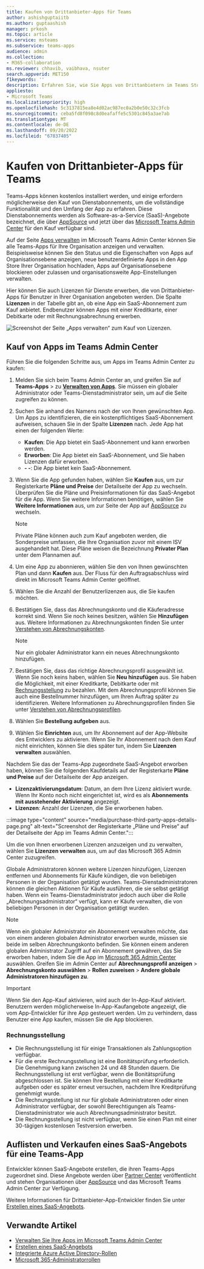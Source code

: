 ```yaml
---
title: Kaufen von Drittanbieter-Apps für Teams
author: ashishguptaiitb
ms.author: guptaashish
manager: prkosh
ms.topic: article
ms.service: msteams
ms.subservice: teams-apps
audience: admin
ms.collection:
- M365-collaboration
ms.reviewer: chhavib, vaibhava, nsuter
search.appverid: MET150
f1keywords: ''
description: Erfahren Sie, wie Sie Apps von Drittanbietern im Teams Store mithilfe einer Kreditkarte, einer Debitkarte oder per Rechnungsstellung kaufen können.
appliesto:
- Microsoft Teams
ms.localizationpriority: high
ms.openlocfilehash: 5c3137815ea8e4d02ac987ec0a2b0e50c32c3fcb
ms.sourcegitcommit: ceba5fd8f098c8d0eafaffe5c5301c845a3ae7ab
ms.translationtype: MT
ms.contentlocale: de-DE
ms.lasthandoff: 09/20/2022
ms.locfileid: "67837405"
---
```

# <a name="purchase-third-party-apps-for-teams"></a>Kaufen von Drittanbieter-Apps für Teams

Teams-Apps können kostenlos installiert werden, und einige erfordern möglicherweise den Kauf von Dienstabonnements, um die vollständige Funktionalität und den Umfang der App zu erfahren. Diese Dienstabonnements werden als Software-as-a-Service (SaaS)-Angebote bezeichnet, die über [AppSource](https://appsource.microsoft.com/) und jetzt über das [Microsoft Teams Admin Center](https://admin.teams.microsoft.com) für den Kauf verfügbar sind.

Auf der Seite [Apps verwalten](manage-apps.md) im Microsoft Teams Admin Center können Sie alle Teams-Apps für Ihre Organisation anzeigen und verwalten. Beispielsweise können Sie den Status und die Eigenschaften von Apps auf Organisationsebene anzeigen, neue benutzerdefinierte Apps in den App Store Ihrer Organisation hochladen, Apps auf Organisationsebene blockieren oder zulassen und organisationsweite App-Einstellungen verwalten.

Hier können Sie auch Lizenzen für Dienste erwerben, die von Drittanbieter-Apps für Benutzer in Ihrer Organisation angeboten werden. Die Spalte **Lizenzen** in der Tabelle gibt an, ob eine App ein SaaS-Abonnement zum Kauf anbietet. Endbenutzer können Apps mit einer Kreditkarte, einer Debitkarte oder mit Rechnungsabrechnung erwerben.

![Screenshot der Seite „Apps verwalten“ zum Kauf von Lizenzen.](media/manage-apps-new-page.png)

## <a name="purchase-apps-in-the-teams-admin-center"></a>Kauf von Apps im Teams Admin Center

Führen Sie die folgenden Schritte aus, um Apps im Teams Admin Center zu kaufen:

1. Melden Sie sich beim Teams Admin Center an, und greifen Sie auf **Teams-Apps** >  zu **[Verwalten von Apps](https://admin.teams.microsoft.com/policies/manage-apps)**. Sie müssen ein globaler Administrator oder Teams-Dienstadministrator sein, um auf die Seite zugreifen zu können.

1. Suchen Sie anhand des Namens nach der von Ihnen gewünschten App. Um Apps zu identifizieren, die ein kostenpflichtiges SaaS-Abonnement aufweisen, schauen Sie in der Spalte **Lizenzen** nach. Jede App hat einen der folgenden Werte:
    * **Kaufen**: Die App bietet ein SaaS-Abonnement und kann erworben werden.  
    * **Erworben**: Die App bietet ein SaaS-Abonnement, und Sie haben Lizenzen dafür erworben.
    * **- -**: Die App bietet kein SaaS-Abonnement.

1. Wenn Sie die App gefunden haben, wählen Sie **Kaufen** aus, um zur Registerkarte **Pläne und Preise** der Detailseite der App zu wechseln. Überprüfen Sie die Pläne und Preisinformationen für das SaaS-Angebot für die App. Wenn Sie weitere Informationen benötigen, wählen Sie **Weitere Informationen** aus, um zur Seite der App auf [AppSource](https://appsource.microsoft.com/) zu wechseln.

   > [!NOTE]
   > Private Pläne können auch zum Kauf angeboten werden, die Sonderpreise umfassen, die Ihre Organisation zuvor mit einem ISV ausgehandelt hat. Diese Pläne weisen die Bezeichnung **Privater Plan** unter dem Plannamen auf.

1. Um eine App zu abonnieren, wählen Sie den von Ihnen gewünschten Plan und dann **Kaufen** aus. Der Fluss für den Auftragsabschluss wird direkt im Microsoft Teams Admin Center geöffnet.

1. Wählen Sie die Anzahl der Benutzerlizenzen aus, die Sie kaufen möchten.

1. Bestätigen Sie, dass das Abrechnungskonto und die Käuferadresse korrekt sind. Wenn Sie noch keines besitzen, wählen Sie **Hinzufügen** aus. Weitere Informationen zu Abrechnungskonten finden Sie unter [Verstehen von Abrechnungskonten](/microsoft-365/commerce/manage-billing-accounts).

   > [!NOTE]
   > Nur ein globaler Administrator kann ein neues Abrechnungskonto hinzufügen.

1. Bestätigen Sie, dass das richtige Abrechnungsprofil ausgewählt ist. Wenn Sie noch keins haben, wählen Sie **Neu hinzufügen** aus. Sie haben die Möglichkeit, mit einer Kreditkarte, Debitkarte oder mit [Rechnungsstellung](#invoice-billing) zu bezahlen. Mit dem Abrechnungsprofil können Sie auch eine Bestellnummer hinzufügen, um Ihren Auftrag später zu identifizieren. Weitere Informationen zu Abrechnungsprofilen finden Sie unter [Verstehen von Abrechnungsprofilen](/microsoft-365/commerce/billing-and-payments/manage-billing-profiles).

1. Wählen Sie **Bestellung aufgeben** aus.

1. Wählen Sie **Einrichten** aus, um Ihr Abonnement auf der App-Website des Entwicklers zu aktivieren. Wenn Sie Ihr Abonnement nach dem Kauf nicht einrichten, können Sie dies später tun, indem Sie **Lizenzen verwalten** auswählen.

Nachdem Sie das der Teams-App zugeordnete SaaS-Angebot erworben haben, können Sie die folgenden Kaufdetails auf der Registerkarte **Pläne und Preise** auf der Detailseite der App anzeigen.

* **Lizenzaktivierungsdatum**: Datum, an dem Ihre Lizenz aktiviert wurde. Wenn Ihr Konto noch nicht eingerichtet ist, wird es als **Abonnements mit ausstehender Aktivierung** angezeigt.
* **Lizenzen**: Anzahl der Lizenzen, die Sie erworbenen haben.

:::image type="content" source="media/purchase-third-party-apps-details-page.png" alt-text="Screenshot der Registerkarte „Pläne und Preise“ auf der Detailseite der App im Teams Admin Center.":::

Um die von Ihnen erworbenen Lizenzen anzuzeigen und zu verwalten, wählen Sie **Lizenzen verwalten** aus, um auf das Microsoft 365 Admin Center zuzugreifen.

Globale Administratoren können weitere Lizenzen hinzufügen, Lizenzen entfernen und Abonnements für Käufe kündigen, die von beliebigen Personen in der Organisation getätigt wurden. Teams-Dienstadministratoren können die gleichen Aktionen für Käufe ausführen, die sie selbst getätigt haben. Wenn ein Teams-Dienstadministrator jedoch auch über die Rolle „Abrechnungsadministrator“ verfügt, kann er Käufe verwalten, die von beliebigen Personen in der Organisation getätigt wurden.

> [!NOTE]
> Wenn ein globaler Administrator ein Abonnement verwalten möchte, das von einem anderen globalen Administrator erworben wurde, müssen sie beide im selben Abrechnungskonto befinden. Sie können einem anderen globalen Administrator Zugriff auf ein Abonnement gewähren, das Sie erworben haben, indem Sie die App im [Microsoft 365 Admin Center](https://admin.microsoft.com) auswählen. Greifen Sie im Admin Center auf **Abrechnungsprofil anzeigen** > **Abrechnungskonto auswählen** > **Rollen zuweisen** > **Andere globale Administratoren hinzufügen zu**.

> [!IMPORTANT]
> Wenn Sie den App-Kauf aktivieren, wird auch der In-App-Kauf aktiviert. Benutzern werden möglicherweise In-App-Kaufangebote angezeigt, die vom App-Entwickler für ihre App gesteuert werden. Um zu verhindern, dass Benutzer eine App kaufen, müssen Sie die App blockieren.

### <a name="invoice-billing"></a>Rechnungsstellung

* Die Rechnungsstellung ist für einige Transaktionen als Zahlungsoption verfügbar.
* Für die erste Rechnungsstellung ist eine Bonitätsprüfung erforderlich. Die Genehmigung kann zwischen 24 und 48 Stunden dauern. Die Rechnungsstellung ist erst verfügbar, wenn die Bonitätsprüfung abgeschlossen ist. Sie können Ihre Bestellung mit einer Kreditkarte aufgeben oder es später erneut versuchen, nachdem Ihre Kreditprüfung genehmigt wurde.
* Die Rechnungsstellung ist nur für globale Administratoren oder einen Administrator verfügbar, der sowohl Berechtigungen als Teams-Dienstadministrator wie auch Abrechnungsadministrator besitzt.
* Die Rechnungsstellung ist nicht verfügbar, wenn Sie einen Plan mit einer 30-tägigen kostenlosen Testversion erwerben.

## <a name="list-and-sell-a-saas-offer-for-a-teams-app"></a>Auflisten und Verkaufen eines SaaS-Angebots für eine Teams-App

Entwickler können SaaS-Angebote erstellen, die ihren Teams-Apps zugeordnet sind. Diese Angebote werden über [Partner Center](https://partner.microsoft.com) veröffentlicht und stehen Organisationen über [AppSource](https://appsource.microsoft.com/) und das Microsoft Teams Admin Center zur Verfügung.

Weitere Informationen für Drittanbieter-App-Entwickler finden Sie unter [Erstellen eines SaaS-Angebots](/azure/marketplace/partner-center-portal/create-new-saas-offer).

## <a name="related-articles"></a>Verwandte Artikel

* [Verwalten Sie Ihre Apps im Microsoft Teams Admin Center](manage-apps.md)
* [Erstellen eines SaaS-Angebots](/azure/marketplace/partner-center-portal/create-new-saas-offer)
* [Integrierte Azure Active Directory-Rollen](/azure/active-directory/roles/permissions-reference)
* [Microsoft 365-Administratorrollen](/microsoft-365/admin/add-users/about-admin-roles)

